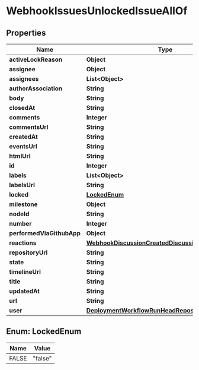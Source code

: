 

# WebhookIssuesUnlockedIssueAllOf


## Properties

| Name | Type | Description | Notes |
|------------ | ------------- | ------------- | -------------|
|**activeLockReason** | **Object** |  |  |
|**assignee** | **Object** |  |  [optional] |
|**assignees** | **List&lt;Object&gt;** |  |  [optional] |
|**authorAssociation** | **String** |  |  [optional] |
|**body** | **String** |  |  [optional] |
|**closedAt** | **String** |  |  [optional] |
|**comments** | **Integer** |  |  [optional] |
|**commentsUrl** | **String** |  |  [optional] |
|**createdAt** | **String** |  |  [optional] |
|**eventsUrl** | **String** |  |  [optional] |
|**htmlUrl** | **String** |  |  [optional] |
|**id** | **Integer** |  |  [optional] |
|**labels** | **List&lt;Object&gt;** |  |  [optional] |
|**labelsUrl** | **String** |  |  [optional] |
|**locked** | [**LockedEnum**](#LockedEnum) |  |  |
|**milestone** | **Object** |  |  [optional] |
|**nodeId** | **String** |  |  [optional] |
|**number** | **Integer** |  |  [optional] |
|**performedViaGithubApp** | **Object** |  |  [optional] |
|**reactions** | [**WebhookDiscussionCreatedDiscussionAllOfReactions**](WebhookDiscussionCreatedDiscussionAllOfReactions.md) |  |  [optional] |
|**repositoryUrl** | **String** |  |  [optional] |
|**state** | **String** |  |  [optional] |
|**timelineUrl** | **String** |  |  [optional] |
|**title** | **String** |  |  [optional] |
|**updatedAt** | **String** |  |  [optional] |
|**url** | **String** |  |  [optional] |
|**user** | [**DeploymentWorkflowRunHeadRepositoryOwner**](DeploymentWorkflowRunHeadRepositoryOwner.md) |  |  [optional] |



## Enum: LockedEnum

| Name | Value |
|---- | -----|
| FALSE | &quot;false&quot; |



